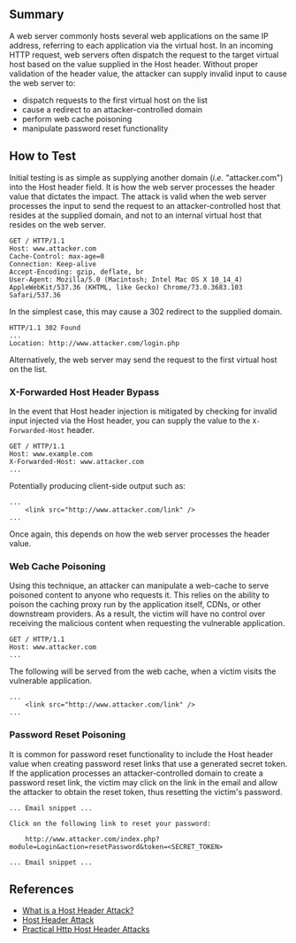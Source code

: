 ## Summary

A web server commonly hosts several web applications on the same IP address, referring to each application via the virtual host. In an incoming HTTP request, web servers often dispatch the request to the target virtual host based on the value supplied in the Host header. Without proper validation of the header value, the attacker can supply invalid input to cause the web server to: 
 * dispatch requests to the first virtual host on the list
 * cause a redirect to an attacker-controlled domain
 * perform web cache poisoning
 * manipulate password reset functionality


## How to Test

Initial testing is as simple as supplying another domain (*i.e.* "attacker.com") into the Host header field. It is how the web server processes the header value that dictates the impact. The attack is valid when the web server processes the input to send the request to an attacker-controlled host that resides at the supplied domain, and not to an internal virtual host that resides on the web server. 

```
GET / HTTP/1.1
Host: www.attacker.com
Cache-Control: max-age=0
Connection: Keep-alive 
Accept-Encoding: gzip, deflate, br
User-Agent: Mozilla/5.0 (Macintosh; Intel Mac OS X 10_14_4) AppleWebKit/537.36 (KHTML, like Gecko) Chrome/73.0.3683.103 Safari/537.36
```

In the simplest case, this may cause a 302 redirect to the supplied domain.

```
HTTP/1.1 302 Found
...
Location: http://www.attacker.com/login.php

```

Alternatively, the web server may send the request to the first virtual host on the list.

### X-Forwarded Host Header Bypass

In the event that Host header injection is mitigated by checking for invalid input injected via the Host header, you can supply the value to the `X-Forwarded-Host` header. 

```
GET / HTTP/1.1
Host: www.example.com
X-Forwarded-Host: www.attacker.com
...
```

Potentially producing client-side output such as:

```
...
	<link src="http://www.attacker.com/link" />
...
```
Once again, this depends on how the web server processes the header value.

### Web Cache Poisoning

Using this technique, an attacker can manipulate a web-cache to serve poisoned content to anyone who requests it. This relies on the ability to poison the caching proxy run by the application itself, CDNs, or other downstream providers. As a result, the victim will have no control over receiving the malicious content when requesting the vulnerable application.

```
GET / HTTP/1.1
Host: www.attacker.com
...
```
The following will be served from the web cache, when a victim visits the vulnerable application.

```
...
	<link src="http://www.attacker.com/link" />
...
```

### Password Reset Poisoning

It is common for password reset functionality to include the Host header value when creating password reset links that use a generated secret token. If the application processes an attacker-controlled domain to create a password reset link, the victim may click on the link in the email and allow the attacker to obtain the reset token, thus resetting the victim's password. 

```
... Email snippet ... 

Click on the following link to reset your password:

	http://www.attacker.com/index.php?module=Login&action=resetPassword&token=<SECRET_TOKEN>

... Email snippet ... 
```

References
------------
* [What is a Host Header Attack?](https://www.acunetix.com/blog/articles/automated-detection-of-host-header-attacks/)
* [Host Header Attack](https://www.briskinfosec.com/blogs/blogsdetail/Host-Header-Attack)
* [Practical Http Host Header Attacks](https://www.skeletonscribe.net/2013/05/practical-http-host-header-attacks.html)

